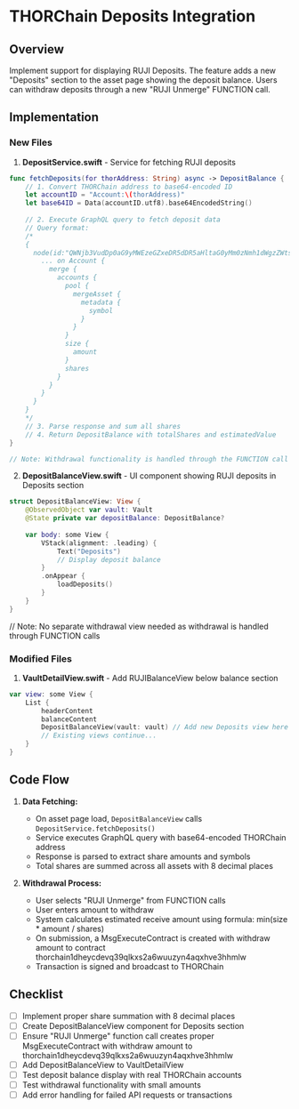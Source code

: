 # THORChain Deposits Integration

## Overview
Implement support for displaying RUJI Deposits. The feature adds a new "Deposits" section to the asset page showing the deposit balance. Users can withdraw deposits through a new "RUJI Unmerge" FUNCTION call.

## Implementation

### New Files

1. **DepositService.swift** - Service for fetching RUJI deposits
```swift
func fetchDeposits(for thorAddress: String) async -> DepositBalance {
    // 1. Convert THORChain address to base64-encoded ID
    let accountID = "Account:\(thorAddress)"
    let base64ID = Data(accountID.utf8).base64EncodedString()
    
    // 2. Execute GraphQL query to fetch deposit data
    // Query format:
    /*
    {
      node(id:"QWNjb3VudDp0aG9yMWEzeGZxeDR5dDR5aHltaG0yMm0zNmh1dWgzZWtsZjQ5Z3p0eXZq") {
        ... on Account {
          merge {
            accounts {
              pool {
                mergeAsset {
                  metadata {
                    symbol
                  }
                }
              }
              size {
                amount
              }
              shares
            }
          }
        }
      }
    }
    */
    // 3. Parse response and sum all shares
    // 4. Return DepositBalance with totalShares and estimatedValue
}

// Note: Withdrawal functionality is handled through the FUNCTION call system with "RUJI Unmerge"
```

2. **DepositBalanceView.swift** - UI component showing RUJI deposits in Deposits section
```swift
struct DepositBalanceView: View {
    @ObservedObject var vault: Vault
    @State private var depositBalance: DepositBalance?
    
    var body: some View {
        VStack(alignment: .leading) {
            Text("Deposits")
            // Display deposit balance
        }
        .onAppear {
            loadDeposits()
        }
    }
}
```

// Note: No separate withdrawal view needed as withdrawal is handled through FUNCTION calls

### Modified Files

1. **VaultDetailView.swift** - Add RUJIBalanceView below balance section
```swift
var view: some View {
    List {
        headerContent
        balanceContent
        DepositBalanceView(vault: vault) // Add new Deposits view here
        // Existing views continue...
    }
}
```

## Code Flow

1. **Data Fetching:**
   - On asset page load, `DepositBalanceView` calls `DepositService.fetchDeposits()`
   - Service executes GraphQL query with base64-encoded THORChain address
   - Response is parsed to extract share amounts and symbols
   - Total shares are summed across all assets with 8 decimal places

2. **Withdrawal Process:**
   - User selects "RUJI Unmerge" from FUNCTION calls
   - User enters amount to withdraw
   - System calculates estimated receive amount using formula: min(size * amount / shares)
   - On submission, a MsgExecuteContract is created with withdraw amount to contract thorchain1dheycdevq39qlkxs2a6wuuzyn4aqxhve3hhmlw
   - Transaction is signed and broadcast to THORChain

## Checklist

- [ ] Implement proper share summation with 8 decimal places
- [ ] Create DepositBalanceView component for Deposits section
- [ ] Ensure "RUJI Unmerge" function call creates proper MsgExecuteContract with withdraw amount to thorchain1dheycdevq39qlkxs2a6wuuzyn4aqxhve3hhmlw
- [ ] Add DepositBalanceView to VaultDetailView
- [ ] Test deposit balance display with real THORChain accounts
- [ ] Test withdrawal functionality with small amounts
- [ ] Add error handling for failed API requests or transactions